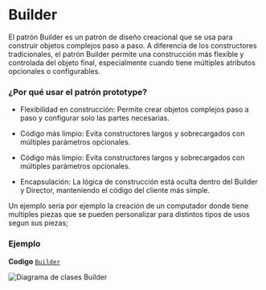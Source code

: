 # Builder
   
El patrón Builder es un patrón de diseño creacional que se usa para construir objetos complejos paso a paso. A diferencia de los constructores tradicionales, el patrón Builder permite una construcción más flexible y controlada del objeto final, especialmente cuando tiene múltiples atributos opcionales o configurables.

### ¿Por qué usar el patrón prototype?

- Flexibilidad en construcción: Permite crear objetos complejos paso a paso y configurar solo las partes necesarias.

- Código más limpio: Evita constructores largos y sobrecargados con múltiples parámetros opcionales.

- Código más limpio: Evita constructores largos y sobrecargados con múltiples parámetros opcionales.

- Encapsulación: La lógica de construcción está oculta dentro del Builder y Director, manteniendo el código del cliente más simple.

Un ejemplo seria por ejemplo la creación de un computador donde tiene multiples piezas que se pueden personalizar para distintos tipos de usos segun sus piezas;

### Ejemplo

**Codigo** [`Builder`](./Builder.ts)

![Diagrama de clases Builder](../../assets/Builder.jpg)
